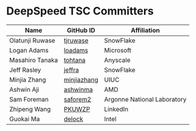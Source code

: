 # DeepSpeed TSC Committers #

| Name | GitHub ID | Affiliation
|--- | ---- | --- |
| Olatunji Ruwase | [tjruwase](https://github.com/tjruwase)     | SnowFlake |
| Logan Adams     | [loadams](https://github.com/loadams)      | Microsoft |
| Masahiro Tanaka | [tohtana](https://github.com/tohtana)      | Anyscale |
| Jeff Rasley     | [jeffra](https://github.com/jeffra)       | SnowFlake  |
| Minjia Zhang    | [minjiazhang](https://github.com/minjiazhang)  | UIUC  |
| Ashwin Aji      | [ashwinma](https://github.com/ashwinma)        | AMD   |
| Sam Foreman     | [saforem2](https://github.com/saforem2)        | Argonne National Laboratory |
| Zhipeng Wang    | [PKUWZP](https://github.com/PKUWZP)       | LinkedIn  |
| Guokai Ma       | [delock](https://github.com/delock)       | Intel  |

